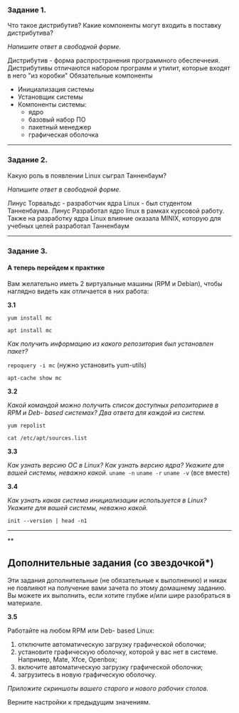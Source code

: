 ### Задание 1.

Что такое дистрибутив? Какие компоненты могут входить в поставку дистрибутива?

*Напишите ответ в свободной форме.*

Дистрибутив - форма распространения программного обеспечнеия.
Дистрибутивы отличаются набором программ и утилит, которые входят в него "из коробки"
Обязательные компоненты
- Инициализация системы
- Установщик системы
- Компоненты системы:
	- ядро
	- базовый набор ПО
	- пакетный менеджер
	- графическая оболочка


---

### Задание 2.

Какую роль в появлении Linux сыграл Танненбаум?

*Напишите ответ в свободной форме.*

Линус Торвальдс - разработчик ядра Linux - был студентом Танненбаума.
Линус Разработал ядро linux в рамках курсовой работу.
Также на разработку ядра Linux влияние оказала MINIX, которую для учебных целей разработал Танненбаум


---

### Задание 3.


#### А теперь перейдем к практике

Вам желательно иметь 2 виртуальные машины (RPM и Debian), чтобы наглядно видеть как отличается в них работа:

**3.1**

`yum install mc`

`apt install mc`

*Как получить информацию из какого репозитория был установлен пакет?*

`repoquery -i mc` (нужно установить yum-utils)

`apt-cache show mc`

**3.2**

*Какой командой можно получить список доступных репозиториев в RPM и Deb- based системах? Два ответа для каждой из систем.*

`yum repolist`

`cat /etc/apt/sources.list`

**3.3**

*Как узнать версию ОС в Linux? Как узнать версию ядра? Укажите для вашей системы, неважно какой.*
`uname -n`
`uname -r`
`uname -v` (все вместе)

**3.4**

*Как узнать какая система инициализации используется в Linux? Укажите для вашей системы, неважно какой.*

`init --version | head -n1`

---

**

## Дополнительные задания (со звездочкой*)
Эти задания дополнительные (не обязательные к выполнению) и никак не повлияют на получение вами зачета по этому домашнему заданию. Вы можете их выполнить, если хотите глубже и/или шире разобраться в материале.

**3.5**

Работайте на любом RPM или Deb- based Linux:

1) отключите автоматическую загрузку графической оболочки;
2) установите графическую оболочку, которой у вас нет в системе. Например, Mate, Xfce, Openbox;
3) включите автоматическую загрузку графической оболочки;
4) загрузитесь в новую графическую оболочку.

*Приложите скриншоты вашего старого и нового рабочих столов.*

Верните настройки к предыдущим значениям.
